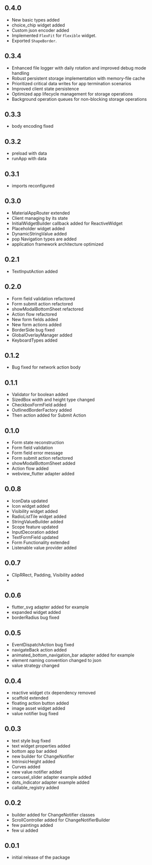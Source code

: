 ## 0.4.0
* New basic types added
* choice_chip widget added
* Custom json encoder added
* Implemented `FlexFit` for `Flexible` widget.
* Exported `ShapeBorder`.

## 0.3.4

* Enhanced file logger with daily rotation and improved debug mode handling
* Robust persistent storage implementation with memory-file cache
* Prioritized critical data writes for app termination scenarios
* Improved client state persistence
* Optimized app lifecycle management for storage operations
* Background operation queues for non-blocking storage operations

## 0.3.3

* body encoding fixed

## 0.3.2

* preload with data
* runApp with data

## 0.3.1

* imports reconfigured

## 0.3.0

* MaterialAppRouter extended
* Client managing by its state
* InitialWidgetBuilder callback added for ReactiveWidget
* Placeholder widget added
* DynamicStringValue added
* pop Navigation types are added 
* application framework architecture optimized

## 0.2.1

* TextInputAction added

## 0.2.0

* Form field validation refactored
* Form submit action refactored
* showModalBottomSheet refactored
* Action flow refactored
* New form fields added
* New form actions added
* BorderSide bug fixed
* GlobalOverlayManager added
* KeyboardTypes added

## 0.1.2

* Bug fixed for network action body

## 0.1.1

* Validator for boolean added
* SizedBox width and height type changed
* CheckboxFormField added
* OutlinedBorderFactory added
* Then action added for Submit Action

## 0.1.0

* Form state reconstruction
* Form field validation
* Form field error message
* Form submit action refactored
* showModalBottomSheet added
* Action flow added
* webview_flutter adapter added

## 0.0.8

* IconData updated
* Icon widget added
* Visibility widget added
* RadioListTile widget added
* StringValueBuilder added
* Scope feature updated
* InputDecoration added
* TextFormField updated
* Form Functionality extended
* Listenable value provider added

## 0.0.7

* ClipRRect, Padding, Visibility added
* 
 
## 0.0.6

* flutter_svg adapter added for example
* expanded widget added
* borderRadius bug fixed

## 0.0.5

* EventDispatchAction bug fixed
* navigateBack action added
* animated_bottom_navigation_bar adapter added for example
* element naming convention changed to json
* value strategy changed

## 0.0.4

* reactive widget ctx dependency removed
* scaffold extended
* floating action button added
* image asset widget added
* value notifier bug fixed

## 0.0.3

* text style bug fixed
* text widget properties added
* bottom app bar added
* new builder for ChangeNotifier
* IntrinsicHeight added
* Curves added
* new value notifier added
* carousel_slider adapter example added
* dots_indicator adapter example added
* callable_registry added

## 0.0.2

* builder added for ChangeNotifier classes
* ScrollController added for ChangeNotifierBuilder
* few paintings added
* few ui added

## 0.0.1

* initial release of the package

